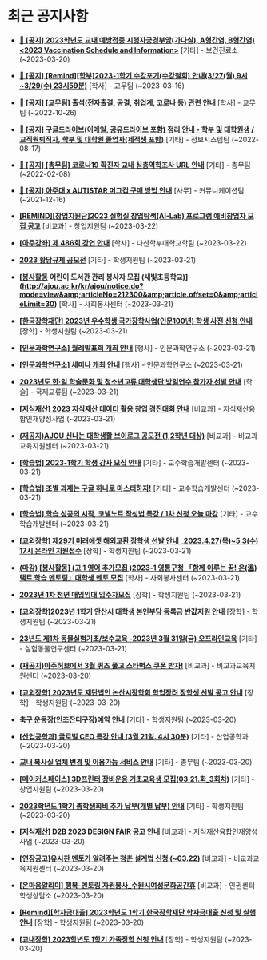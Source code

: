 # 최근 공지사항

* **[📌 [공지] 2023학년도 교내 예방접종 시행자궁경부암(가다실), A형간염, B형간염) &lt;2023 Vaccination Schedule and Information&gt;](http://ajou.ac.kr/kr/ajou/notice.do?mode=view&amp;articleNo=212238&amp;article.offset=0&amp;articleLimit=30)**
 [기타] - 보건진료소 (~2023-03-20)

* **[📌 [공지] [Remind][학부]2023-1학기 수강포기(수강철회) 안내(3/27(월) 9시~3/29(수) 23시59분)](http://ajou.ac.kr/kr/ajou/notice.do?mode=view&amp;articleNo=212105&amp;article.offset=0&amp;articleLimit=30)**
 [학사] - 교무팀 (~2023-03-16)

* **[📌 [공지] [교무팀] 출석(전자출결, 공결, 취업계, 코로나 등) 관련 안내](http://ajou.ac.kr/kr/ajou/notice.do?mode=view&amp;articleNo=205552&amp;article.offset=0&amp;articleLimit=30)**
 [학사] - 교무팀 (~2022-10-26)

* **[📌 [공지] 구글드라이브(이메일, 공유드라이브 포함) 정리 안내 - 학부 및 대학원생 / 교직원퇴직자, 학부 및 대학원 졸업자(제적생 포함)](http://ajou.ac.kr/kr/ajou/notice.do?mode=view&amp;articleNo=202858&amp;article.offset=0&amp;articleLimit=30)**
 [기타] - 정보시스템팀 (~2022-08-17)

* **[📌 [공지] [총무팀] 코로나19 확진자 교내 심층역학조사 URL 안내](http://ajou.ac.kr/kr/ajou/notice.do?mode=view&amp;articleNo=180493&amp;article.offset=0&amp;articleLimit=30)**
 [기타] - 총무팀 (~2022-02-08)

* **[📌 [공지] 아주대 x AUTISTAR 머그컵 구매 방법 안내](http://ajou.ac.kr/kr/ajou/notice.do?mode=view&amp;articleNo=147976&amp;article.offset=0&amp;articleLimit=30)**
 [사무] - 커뮤니케이션팀 (~2021-12-16)

* **[[REMIND][창업지원단]2023 실험실 창업탐색(AI-Lab) 프로그램 예비창업자 모집 공고](http://ajou.ac.kr/kr/ajou/notice.do?mode=view&amp;articleNo=212326&amp;article.offset=0&amp;articleLimit=30)**
 [비교과] - 창업지원팀 (~2023-03-22)

* **[[아주강좌] 제 486회 강연 안내](http://ajou.ac.kr/kr/ajou/notice.do?mode=view&amp;articleNo=212324&amp;article.offset=0&amp;articleLimit=30)**
 [학사] - 다산학부대학교학팀 (~2023-03-22)

* **[2023 황당규제 공모전](http://ajou.ac.kr/kr/ajou/notice.do?mode=view&amp;articleNo=212311&amp;article.offset=0&amp;articleLimit=30)**
 [기타] - 학생지원팀 (~2023-03-21)

* **[[봉사활동](추가모집) 어린이 도서관 관리 봉사자 모집 (새빛초등학교)](http://ajou.ac.kr/kr/ajou/notice.do?mode=view&amp;articleNo=212300&amp;article.offset=0&amp;articleLimit=30)**
 [학사] - 사회봉사센터 (~2023-03-21)

* **[[한국장학재단] 2023년 우수학생 국가장학사업(인문100년) 학생 사전 신청 안내](http://ajou.ac.kr/kr/ajou/notice.do?mode=view&amp;articleNo=212296&amp;article.offset=0&amp;articleLimit=30)**
 [장학] - 학생지원팀 (~2023-03-21)

* **[[인문과학연구소] 월례발표회 개최 안내](http://ajou.ac.kr/kr/ajou/notice.do?mode=view&amp;articleNo=212294&amp;article.offset=0&amp;articleLimit=30)**
 [행사] - 인문과학연구소 (~2023-03-21)

* **[[인문과학연구소] 세미나 개최 안내](http://ajou.ac.kr/kr/ajou/notice.do?mode=view&amp;articleNo=212293&amp;article.offset=0&amp;articleLimit=30)**
 [행사] - 인문과학연구소 (~2023-03-21)

* **[2023년도 한·일 학술문화 및 청소년교류 대학생단 방일연수 참가자 선발 안내](http://ajou.ac.kr/kr/ajou/notice.do?mode=view&amp;articleNo=212281&amp;article.offset=0&amp;articleLimit=30)**
 [학술] - 국제교류팀 (~2023-03-21)

* **[[지식재산] 2023 지식재산 데이터 활용 창업 경진대회 안내](http://ajou.ac.kr/kr/ajou/notice.do?mode=view&amp;articleNo=212280&amp;article.offset=0&amp;articleLimit=30)**
 [비교과] - 지식재산융합인재양성사업 (~2023-03-21)

* **[(재공지)AJOU 신나는 대학생활 브이로그 공모전 (1,2학년 대상)](http://ajou.ac.kr/kr/ajou/notice.do?mode=view&amp;articleNo=212278&amp;article.offset=0&amp;articleLimit=30)**
 [비교과] - 비교과교육지원센터 (~2023-03-21)

* **[[학습법] 2023-1학기 학생 강사 모집 안내](http://ajou.ac.kr/kr/ajou/notice.do?mode=view&amp;articleNo=212275&amp;article.offset=0&amp;articleLimit=30)**
 [기타] - 교수학습개발센터 (~2023-03-21)

* **[[학습법] 조별 과제는 구글 하나로 마스터하자!](http://ajou.ac.kr/kr/ajou/notice.do?mode=view&amp;articleNo=212274&amp;article.offset=0&amp;articleLimit=30)**
 [기타] - 교수학습개발센터 (~2023-03-21)

* **[[학습법] 학습 성공의 시작, 코넬노트 작성법 특강 / 1차 신청 오늘 마감](http://ajou.ac.kr/kr/ajou/notice.do?mode=view&amp;articleNo=212273&amp;article.offset=0&amp;articleLimit=30)**
 [기타] - 교수학습개발센터 (~2023-03-21)

* **[[교외장학] 제29기 미래에셋 해외교환 장학생 선발 안내 _2023.4.27(목)~5.3(수) 17시 온라인 지원접수](http://ajou.ac.kr/kr/ajou/notice.do?mode=view&amp;articleNo=212271&amp;article.offset=0&amp;articleLimit=30)**
 [장학] - 학생지원팀 (~2023-03-21)

* **[(마감) [봉사활동] (고 1 영어 추가모집 )2023-1 영통구청 「함께 이루는 꿈! 온(溫)택트 학습 멘토링」대학생 멘토 모집](http://ajou.ac.kr/kr/ajou/notice.do?mode=view&amp;articleNo=212262&amp;article.offset=0&amp;articleLimit=30)**
 [학사] - 사회봉사센터 (~2023-03-21)

* **[2023년 1차 청년 매입임대 입주자모집](http://ajou.ac.kr/kr/ajou/notice.do?mode=view&amp;articleNo=212261&amp;article.offset=0&amp;articleLimit=30)**
 [장학] - 학생지원팀 (~2023-03-21)

* **[[교외장학]2023년 1학기 안산시 대학생 본인부담 등록금 반값지원 안내](http://ajou.ac.kr/kr/ajou/notice.do?mode=view&amp;articleNo=212260&amp;article.offset=0&amp;articleLimit=30)**
 [장학] - 학생지원팀 (~2023-03-21)

* **[23년도 제1차 동물실험기초/보수교육 -2023년 3월 31일(금) 오프라인교육](http://ajou.ac.kr/kr/ajou/notice.do?mode=view&amp;articleNo=212257&amp;article.offset=0&amp;articleLimit=30)**
 [기타] - 실험동물연구센터 (~2023-03-21)

* **[(재공지)아주허브에서 3월 퀴즈 풀고 스타벅스 쿠폰 받자!](http://ajou.ac.kr/kr/ajou/notice.do?mode=view&amp;articleNo=212254&amp;article.offset=0&amp;articleLimit=30)**
 [비교과] - 비교과교육지원센터 (~2023-03-20)

* **[[교외장학] 2023년도 재단법인 논산시장학회 학업장려 장학생 선발 공고 안내](http://ajou.ac.kr/kr/ajou/notice.do?mode=view&amp;articleNo=212246&amp;article.offset=0&amp;articleLimit=30)**
 [장학] - 학생지원팀 (~2023-03-20)

* **[축구 운동장(인조잔디구장)예약 안내](http://ajou.ac.kr/kr/ajou/notice.do?mode=view&amp;articleNo=212243&amp;article.offset=0&amp;articleLimit=30)**
 [기타] - 학생지원팀 (~2023-03-20)

* **[[산업공학과] 글로벌 CEO 특강 안내 (3월 21일. 4시 30분)](http://ajou.ac.kr/kr/ajou/notice.do?mode=view&amp;articleNo=212240&amp;article.offset=0&amp;articleLimit=30)**
 [기타] - 산업공학과 (~2023-03-20)

* **[교내 복사실 업체 변경 및 이용가능 서비스 안내](http://ajou.ac.kr/kr/ajou/notice.do?mode=view&amp;articleNo=212239&amp;article.offset=0&amp;articleLimit=30)**
 [기타] - 총무팀 (~2023-03-20)

* **[[메이커스페이스] 3D프린터 장비운용 기초교육생 모집(03.21.화_3회차)](http://ajou.ac.kr/kr/ajou/notice.do?mode=view&amp;articleNo=212219&amp;article.offset=0&amp;articleLimit=30)**
 [기타] - 창업지원팀 (~2023-03-20)

* **[2023학년도 1학기 총학생회비 추가 납부(개별 납부) 안내](http://ajou.ac.kr/kr/ajou/notice.do?mode=view&amp;articleNo=212214&amp;article.offset=0&amp;articleLimit=30)**
 [기타] - 학생지원팀 (~2023-03-20)

* **[[지식재산] D2B 2023 DESIGN FAIR 공고 안내](http://ajou.ac.kr/kr/ajou/notice.do?mode=view&amp;articleNo=212207&amp;article.offset=0&amp;articleLimit=30)**
 [비교과] - 지식재산융합인재양성사업 (~2023-03-20)

* **[[연장공고]유시찬 멘토가 알려주는 청춘 설계법 신청 (~03.22)](http://ajou.ac.kr/kr/ajou/notice.do?mode=view&amp;articleNo=212199&amp;article.offset=0&amp;articleLimit=30)**
 [비교과] - 비교과교육지원센터 (~2023-03-20)

* **[[온마음알리미] 행복-멘토링 자원봉사_수원시여성문화공간휴](http://ajou.ac.kr/kr/ajou/notice.do?mode=view&amp;articleNo=212198&amp;article.offset=0&amp;articleLimit=30)**
 [비교과] - 인권센터 학생상담소 (~2023-03-20)

* **[[Remind][학자금대출] 2023학년도 1학기 한국장학재단 학자금대출 신청 및 실행 안내](http://ajou.ac.kr/kr/ajou/notice.do?mode=view&amp;articleNo=212186&amp;article.offset=0&amp;articleLimit=30)**
 [장학] - 학생지원팀 (~2023-03-20)

* **[[교내장학] 2023학년도 1학기 가족장학 신청 안내](http://ajou.ac.kr/kr/ajou/notice.do?mode=view&amp;articleNo=212184&amp;article.offset=0&amp;articleLimit=30)**
 [장학] - 학생지원팀 (~2023-03-20)
